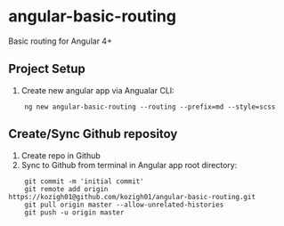 # angular-basic-routing
Basic routing for Angular 4+
## Project Setup
1. Create new angular app via Angualar CLI:  
```
    ng new angular-basic-routing --routing --prefix=md --style=scss
```
## Create/Sync Github repositoy
1. Create repo in Github
2. Sync to Github from terminal in Angular app root directory:
```
    git commit -m 'initial commit'  
    git remote add origin https://kozigh01@github.com/kozigh01/angular-basic-routing.git  
    git pull origin master --allow-unrelated-histories  
    git push -u origin master
 ```


